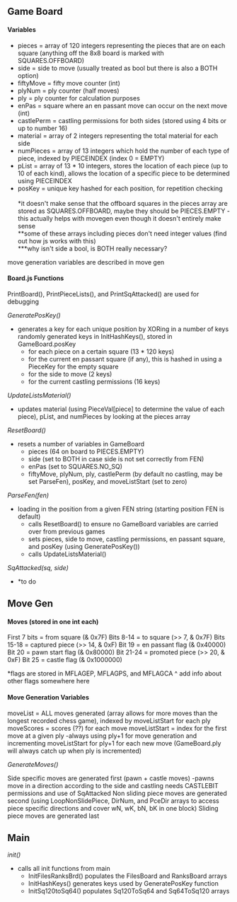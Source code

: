 ## Game Board

#### Variables

- pieces = array of 120 integers representing the pieces that are on each square (anything off the 8x8 board is marked with SQUARES.OFFBOARD)  
- side = side to move (usually treated as bool but there is also a BOTH option)  
- fiftyMove = fifty move counter (int)  
- plyNum = ply counter (half moves)  
- ply = ply counter for calculation purposes  
- enPas = square where an en passant move can occur on the next move (int)  
- castlePerm = castling permissions for both sides (stored using 4 bits or up to number 16)  
- material = array of 2 integers representing the total material for each side  
- numPieces = array of 13 integers which hold the number of each type of piece, indexed by PIECEINDEX (index 0 = EMPTY)  
- pList = array of 13 * 10 integers, stores the location of each piece (up to 10 of each kind), allows the location of a specific piece to be determined using PIECEINDEX  
- posKey = unique key hashed for each position, for repetition checking  
\
*it doesn't make sense that the offboard squares in the pieces array are stored as SQUARES.OFFBOARD, maybe they should be PIECES.EMPTY
\- this actually helps with movegen even though it doesn't entirely make sense  
**some of these arrays including pieces don't need integer values (find out how js works with this)  
***why isn't side a bool, is BOTH really necessary?

move generation variables are described in move gen


#### Board.js Functions

PrintBoard(), PrintPieceLists(), and PrintSqAttacked() are used for debugging

_GeneratePosKey()_
- generates a key for each unique position by XORing in a number of keys randomly generated keys in InitHashKeys(), stored in GameBoard.posKey
    - for each piece on a certain square (13 * 120 keys)
    - for the current en passant square (if any), this is hashed in using a PieceKey for the empty square
    - for the side to move (2 keys)
    - for the current castling permissions (16 keys)
    
_UpdateListsMaterial()_
- updates material (using PieceVal[piece] to determine the value of each piece), pList, and numPieces by looking at the pieces array

_ResetBoard()_
- resets a number of variables in GameBoard
    - pieces (64 on board to PIECES.EMPTY)
    - side (set to BOTH in case side is not set correctly from FEN)
    - enPas (set to SQUARES.NO_SQ)
    - fiftyMove, plyNum, ply, castlePerm (by default no castling, may be set ParseFen), posKey, and moveListStart (set to zero)

_ParseFen(fen)_
- loading in the position from a given FEN string (starting position FEN is default)
    - calls ResetBoard() to ensure no GameBoard variables are carried over from previous games
    - sets pieces, side to move, castling permissions, en passant square, and posKey (using GeneratePosKey())
    - calls UpdateListsMaterial()
    
_SqAttacked(sq, side)_
- *to do 
    

## Move Gen

#### Moves (stored in one int each)

First 7 bits = from square (& 0x7F)
Bits 8-14 = to square (>> 7, & 0x7F)
Bits 15-18 = captured piece (>> 14, & 0xF)
Bit 19 = en passant flag (& 0x40000)
Bit 20 = pawn start flag (& 0x80000)
Bit 21-24 = promoted piece (>> 20, & 0xF)
Bit 25 = castle flag (& 0x1000000)

*flags are stored in MFLAGEP, MFLAGPS, and MFLAGCA
^ add info about other flags somewhere here


#### Move Generation Variables

moveList = ALL moves generated (array allows for more moves than the longest recorded chess game), indexed by moveListStart for each ply
moveScores = scores (??) for each move
moveListStart = index for the first move at a given ply
-always using ply+1 for move generation and incrementing moveListStart for ply+1 for each new move (GameBoard.ply will always catch up when ply is incremented)


_GenerateMoves()_

Side specific moves are generated first (pawn + castle moves)
-pawns move in a direction according to the side and castling needs CASTLEBIT permissions and use of SqAttacked
Non sliding piece moves are generated second (using LoopNonSlidePiece, DirNum, and PceDir arrays to access piece specific directions and cover wN, wK, bN, bK in one block)
Sliding piece moves are generated last


## Main

_init()_
- calls all init functions from main
    - InitFilesRanksBrd() populates the FilesBoard and RanksBoard arrays
    - InitHashKeys() generates keys used by GeneratePosKey function
    - InitSq120toSq64() populates Sq120ToSq64 and Sq64ToSq120 arrays
